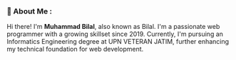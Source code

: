 ### 💫 About Me :

Hi there! I'm **Muhammad Bilal**, also known as Bilal. I'm a passionate web programmer with a growing skillset since 2019. Currently, I'm pursuing an Informatics Engineering degree at UPN VETERAN JATIM, further enhancing my technical foundation for web development.
